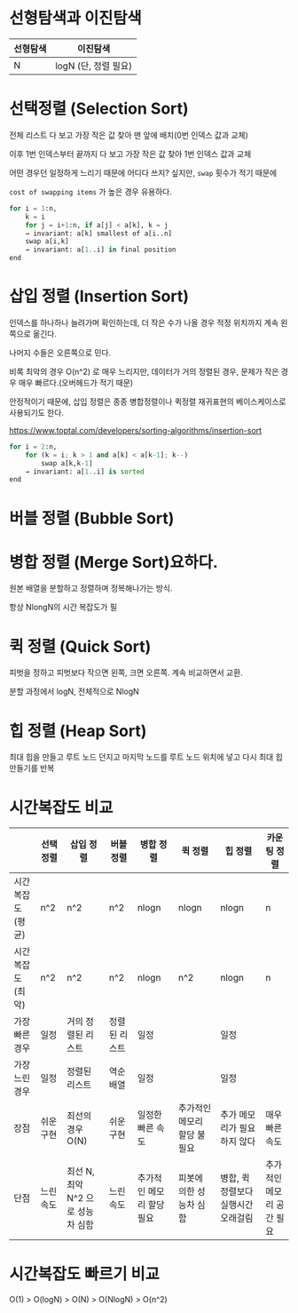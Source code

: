 # 선형탐색과 이진탐색

| 선형탐색 | 이진탐색             |
| -------- | -------------------- |
| N        | logN (단, 정렬 필요) |

# 선택정렬 (Selection Sort)

전체 리스트 다 보고 가장 작은 값 찾아 맨 앞에 배치(0번 인덱스 값과 교체)

이후 1번 인덱스부터 끝까지 다 보고 가장 작은 값 찾아 1번 인덱스 값과 교체

어떤 경우던 일정하게 느리기 때문에 어디다 쓰지? 싶지만, `swap` 횟수가 적기 때문에

`cost of swapping items` 가 높은 경우 유용하다.

```python
for i = 1:n,
    k = i
    for j = i+1:n, if a[j] < a[k], k = j
    → invariant: a[k] smallest of a[i..n]
    swap a[i,k]
    → invariant: a[1..i] in final position
end
```



# 삽입 정렬 (Insertion Sort)

인덱스를 하나하나 늘려가며 확인하는데, 더 작은 수가 나올 경우 적정 위치까지 계속 왼쪽으로 옮긴다.

나머지 수들은 오른쪽으로 민다.

비록 최악의 경우 O(n^2) 로 매우 느리지만, 데이터가 거의 정렬된 경우, 문제가 작은 경우 매우 빠르다.(오버헤드가 적기 때문)

안정적이기 때문에, 삽입 정렬은 종종 병합정렬이나 퀵정렬 재귀표현의 베이스케이스로 사용되기도 한다.

https://www.toptal.com/developers/sorting-algorithms/insertion-sort

```python
for i = 2:n,
    for (k = i; k > 1 and a[k] < a[k-1]; k--)
        swap a[k,k-1]
    → invariant: a[1..i] is sorted
end
```

# 버블 정렬 (Bubble Sort)

# 병합 정렬 (Merge Sort)요하다.

원본 배열을 분할하고 정렬하며 정복해나가는 방식.

항상 NlongN의 시간 복잡도가 필

# 퀵 정렬 (Quick Sort)

피벗을 정하고 피벗보다 작으면 왼쪽, 크면 오른쪽. 계속 비교하면서 교환.

분할 과정에서 logN, 전체적으로 NlogN

# 힙 정렬 (Heap Sort)

최대 힙을 만들고 루트 노드 던지고 마지막 노드를 루트 노드 위치에 넣고 다시 최대 힙 만들기를 반복



# 시간복잡도 비교

|                  | 선택 정렬 | 삽입 정렬                         | 버블 정렬     | 병합 정렬                 | 퀵 정렬                     | 힙 정렬                            | 카운팅 정렬               |
| ---------------- | --------- | --------------------------------- | ------------- | ------------------------- | --------------------------- | ---------------------------------- | ------------------------- |
| 시간복잡도(평균) | n^2       | n^2                               | n^2           | nlogn                     | nlogn                       | nlogn                              | n                         |
| 시간복잡도(최악) | n^2       | n^2                               | n^2           | nlogn                     | n^2                         | nlogn                              | n                         |
| 가장 빠른 경우   | 일정      | 거의 정렬된 리스트                | 정렬된 리스트 | 일정                      |                             | 일정                               |                           |
| 가장 느린 경우   | 일정      | 정렬된 리스트                     | 역순 배열     | 일정                      |                             | 일정                               |                           |
| 장점             | 쉬운 구현 | 최선의 경우 O(N)                  | 쉬운 구현     | 일정한 빠른 속도          | 추가적인 메모리 할당 불필요 | 추가 메모리가 필요하지 않다        | 매우 빠른 속도            |
| 단점             | 느린 속도 | 최선 N, 최악 N^2 으로 성능차 심함 | 느린 속도     | 추가적인 메모리 할당 필요 | 피봇에 의한 성능차 심함     | 병합, 퀵정렬보다 실행시간 오래걸림 | 추가적인 메모리 공간 필요 |

# 시간복잡도 빠르기 비교

O(1) > O(logN) > O(N) > O(NlogN) > O(n^2)